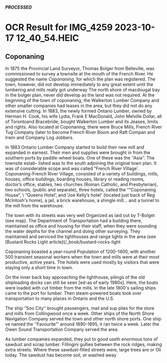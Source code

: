 ***PROCESSED***
# OCR Result for IMG_4259 2023-10-17 12_40_54.HEIC

## Coponaning  

In 1875 the Provincial Land Surveyor, Thomas Bolger from Belleville, was commissioned to survey a townsite at the mouth of the French River. He suggested the name *Coponaning*, for which the plan was registered. The town, however, did not develop immediately to any great extent until the lumbering and mills really got underway The north shore of macdougal bay in the bolger plan, never did develop as the land was not required. 
At the beginning of the town of coponaning, the Walkerton Lumber Company and other smaller companies had leases in the area, but they did not do any extensive cutting. In 1883, the newly formed Ontario Lumber, owned by Herman H. Cook, his wife Lydia, Frank E MacDonald, John Melville Dollar, all of Torontoand Bracebride, bought Walkerton Lumber and its Jeases, limits and rights. Also located at Coponaning, there were Bruce Mills, French River Tug Company (later to become French River Boom and Raft Compan and Irwin and Company Log Jobbers. 

In 1883 Ontario Lumber Company started to build their 
new mill and expanded in earnest. Their men and supplies were brought in from the southern ports by paddle-wheel
boats. One of these was the ‘‘Asia’’. The townsite estab-
lished was to the south adjoining the original town plan.
It was of considerable scope and was called “French River
Village’.
Coponaning-French River Village, consisted of a variety
of buildings, mills, houses, office buildings, boarding
houses, library or reading rooms, doctor’s office, stables,
two churches (Roman Catholic, and Presbyterian), two
schools, (public and separate), three hotels, called the
““Coponaning House”, \ “Queens Hotel’, and ‘Joe Kelly’s hotel' (located just back of Reg McIntosh's home), a jail, a brick warehouse, a shingle mill... and a tunnel to the mill from the warehouse.

The town with its streets was very well Organized as laid out by T-Bolget (see map). The Department of Transportation had a building there, maintained as office and housing for their staff, when they were sounding the water depths for the channel and doing other surveying. They maintained and serviced the  lighthouses and range lights in the area (see [Bustard Rocks Light article](/_book/bustard-rocks-light

Coponaning boasted a year-round Population of
1200-1400, with another 500 transient seasonal workers when the town and mills were at their most productive, active years. 
The hotels were used mostly by visitors that were staying only a short time in town. 

On the inner back bay approaching the lighthouse,
pilings of the old shiploading docks can still be seen [ed-as of early 1980s]. Here, the boats were loaded with cut timber from the mills. In the late 1800's sailing ships came to the port for lumber. Then steam-powered boats took over transportation to many places in Ontario and the U.S.

The ship “Soo City’’ brought passengers, mail and sup
plies for the store and mills from Collingwood once a week. Other ships of the North Shore Navigation Company
served the town and other north shore ports. One ship ve
named the ‘‘Favourite”’ around 1890-1895, it ran twice a
week. Later the Owen Sound Transportation Company
served the area.

As lumber companies expanded, they put to good uselh
enormous tons of sawdust and scrap lumber. Fillingini
gullies between the rock ridges, making extra streets. Where
these sawdust-filled streets were, large trees are or Oli
today. The sawdust has become soil, or washed away
